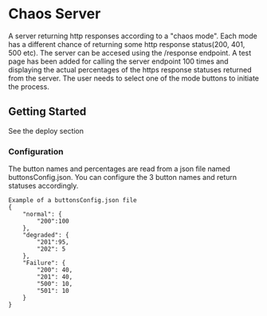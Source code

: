 # Chaos Server

A server returning http responses according to a "chaos mode". Each mode has a different chance of returning some http response status(200, 401, 500 etc).
The server can be accesed using the /response endpoint.
A test page has been added for calling the server endpoint 100 times and displaying the actual percentages of the https response statuses returned from the server. The user needs to select one of the mode buttons to initiate the process.

## Getting Started

See the deploy section

### Configuration

The button names and percentages are read from a json file named buttonsConfig.json. You can configure the 3 button names and return statuses accordingly.

```
Example of a buttonsConfig.json file
{
	"normal": {
		"200":100
	},
	"degraded": {
		"201":95,
		"202": 5
	},
	"Failure": {
		"200": 40,
		"201": 40,
		"500": 10,
		"501": 10
	}
}


